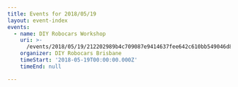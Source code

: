 ```yaml
---
title: Events for 2018/05/19
layout: event-index
events:
  - name: DIY Robocars Workshop
    uri: >-
      /events/2018/05/19/212202989b4c709087e9414637fee642c610bb549046d80bcbe3c47e6cb8f726
    organizer: DIY Robocars Brisbane
    timeStart: '2018-05-19T00:00:00.000Z'
    timeEnd: null

---
```

